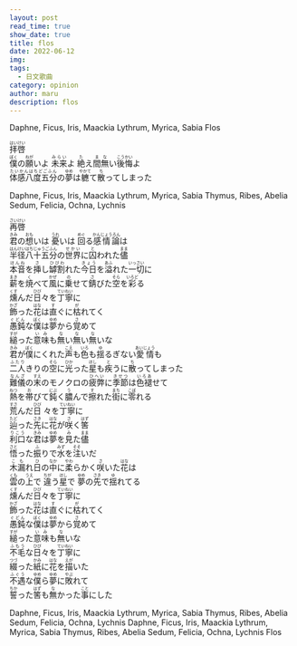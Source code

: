 ```yaml
---
layout: post
read_time: true
show_date: true
title: flos
date: 2022-06-12
img: 
tags:
  - 日文歌曲
category: opinion
author: maru
description: flos
---
```

Daphne, Ficus, Iris, Maackia
Lythrum, Myrica, Sabia
Flos
<div><ruby><rb>拝啓</rb><rt>はいけい</rt></ruby></div>

<div><ruby><rb>僕</rb><rt>ぼく</rt></ruby>の<ruby><rb>願</rb><rt>ねが</rt></ruby>いよ <ruby><rb>未来</rb><rt>みらい</rt></ruby>よ <ruby><rb>絶</rb><rt>た</rt></ruby>え<ruby><rb>間無</rb><rt>まな</rt></ruby>い<ruby><rb>後悔</rb><rt>こうかい</rt></ruby>よ</div>

<div><ruby><rb>体感八度五分</rb><rt>たいかんはちどごふん</rt></ruby>の<ruby><rb>夢</rb><rt>ゆめ</rt></ruby>は<ruby><rb>軈</rb><rt>やかて</rt></ruby>て<ruby><rb>散</rb><rt>ち</rt></ruby>ってしまった</div>

Daphne, Ficus, Iris, Maackia
Lythrum, Myrica, Sabia
Thymus, Ribes, Abelia
Sedum, Felicia, Ochna, Lychnis

<div><ruby><rb>再啓</rb><rt>さいけい</rt></ruby></div>

<div><ruby><rb>君</rb><rt>きみ</rt></ruby>の<ruby><rb>想</rb><rt>おも</rt></ruby>いは <ruby><rb>憂</rb><rt>うれ</rt></ruby>いは <ruby><rb>回</rb><rt>めぐ</rt></ruby>る<ruby><rb>感情論</rb><rt>かんじょうろん</rt></ruby>は</div>

<div><ruby><rb>半径八十五分</rb><rt>はんけいはちじゅうごふん</rt></ruby>の<ruby><rb>世界</rb><rt>せかい</rt></ruby>に<ruby><rb>囚</rb><rt>と</rt></ruby>われた<ruby><rb>儘</rb><rt>まま</rt></ruby></div>

<div><ruby><rb>本音</rb><rt>ほんね</rt></ruby>を<ruby><rb>挿</rb><rt>さ</rt></ruby>し<ruby><rb>罅割</rb><rt>ひびわ</rt></ruby>れた<ruby><rb>今日</rb><rt>きょう</rt></ruby>を<ruby><rb>溢</rb><rt>あふ</rt></ruby>れた<ruby><rb>一切</rb><rt>いっさい</rt></ruby>に</div>

<div><ruby><rb>薪</rb><rt>まき</rt></ruby>を<ruby><rb>焼</rb><rt>く</rt></ruby>べて<ruby><rb>風</rb><rt>かぜ</rt></ruby>に<ruby><rb>乗</rb><rt>の</rt></ruby>せて<ruby><rb>錆</rb><rt>さ</rt></ruby>びた<ruby><rb>空</rb><rt>そら</rt></ruby>を<ruby><rb>彩</rb><rt>いろど</rt></ruby>る</div>

<div><ruby><rb>燻</rb><rt>くす</rt></ruby>んだ<ruby><rb>日</rb><rt>ひび</rt></ruby>々を<ruby><rb>丁寧</rb><rt>ていねい</rt></ruby>に</div>

<div><ruby><rb>飾</rb><rt>かざ</rt></ruby>った<ruby><rb>花</rb><rt>はな</rt></ruby>は<ruby><rb>直</rb><rt>す</rt></ruby>ぐに<ruby><rb>枯</rb><rt>が</rt></ruby>れてく</div>

<div><ruby><rb>愚鈍</rb><rt>ぐどん</rt></ruby>な<ruby><rb>僕</rb><rt>ぼく</rt></ruby>は<ruby><rb>夢</rb><rt>ゆめ</rt></ruby>から<ruby><rb>覚</rb><rt>さ</rt></ruby>めて</div>

<div><ruby><rb>縋</rb><rt>すが</rt></ruby>った<ruby><rb>意味</rb><rt>いみ</rt></ruby>も<ruby><rb>無</rb><rt>な</rt></ruby>い<ruby><rb>無</rb><rt>な</rt></ruby>い<ruby><rb>無</rb><rt>な</rt></ruby>いな</div>

<div><ruby><rb>君</rb><rt>きみ</rt></ruby>が<ruby><rb>僕</rb><rt>ぼく</rt></ruby>にくれた<ruby><rb>声</rb><rt>こえ</rt></ruby>も<ruby><rb>色</rb><rt>いろ</rt></ruby>も<ruby><rb>揺</rb><rt>ゆ</rt></ruby>るぎない<ruby><rb>愛情</rb><rt>あいじょう</rt></ruby>も</div>

<div><ruby><rb>二人</rb><rt>ふたり</rt></ruby>きりの<ruby><rb>空</rb><rt>そら</rt></ruby>に<ruby><rb>光</rb><rt>ひか</rt></ruby>った<ruby><rb>星</rb><rt>ほし</rt></ruby>も<ruby><rb>疾</rb><rt>と</rt></ruby>うに<ruby><rb>散</rb><rt>ち</rt></ruby>ってしまった</div>

<div><ruby><rb>難儀</rb><rt>なんざ</rt></ruby>の<ruby><rb>末</rb><rt>すえ</rt></ruby>のモノクロの<ruby><rb>疲弊</rb><rt>ひへい</rt></ruby>に<ruby><rb>季節</rb><rt>きせつ</rt></ruby>は<ruby><rb>色褪</rb><rt>いろあ</rt></ruby>せて</div>

<div><ruby><rb>熱</rb><rt>ねつ</rt></ruby>を<ruby><rb>帯</rb><rt>お</rt></ruby>びて<ruby><rb>鈍</rb><rt>にぶ</rt></ruby>く<ruby><rb>膿</rb><rt>う</rt></ruby>んで<ruby><rb>擦</rb><rt>す</rt></ruby>れた<ruby><rb>街</rb><rt>まち</rt></ruby>に<ruby><rb>零</rb><rt>こぼ</rt></ruby>れる</div>

<div><ruby><rb>荒</rb><rt>すさ</rt></ruby>んだ<ruby><rb>日</rb><rt>ひび</rt>
</ruby>々を<ruby><rb>丁寧</rb><rt>ていねい</rt></ruby>に</div>

<div><ruby><rb>辿</rb><rt>たど</rt></ruby>った<ruby><rb>先</rb><rt>さき</rt></ruby>に<ruby><rb>花</rb><rt>はな</rt></ruby>が<ruby><rb>咲</rb><rt>さ</rt></ruby>く<ruby><rb>筈</rb><rt>はず</rt></ruby></div>

<div><ruby><rb>利口</rb><rt>りこう</rt></ruby>な<ruby><rb>君</rb><rt>きみ</rt></ruby>は<ruby><rb>夢</rb><rt>ゆめ</rt></ruby>を<ruby><rb>見</rb><rt>み</rt></ruby>た<ruby><rb>儘</rb><rt>まま</rt></ruby></div>

<div><ruby><rb>悟</rb><rt>さと</rt></ruby>った<ruby><rb>振</rb><rt>ふ</rt></ruby>りで<ruby><rb>水</rb><rt>みず</rt></ruby>を<ruby><rb>注</rb><rt>そそ</rt></ruby>いだ</div>

<div><ruby><rb>木漏</rb><rt>こも</rt></ruby>れ<ruby><rb>日</rb><rt>ひ</rt></ruby>の<ruby><rb>中</rb><rt>なか</rt></ruby>に<ruby><rb>柔</rb><rt>やわ</rt></ruby>らかく<ruby><rb>咲</rb><rt>さ</rt></ruby>いた<ruby><rb>花</rb><rt>はな</rt></ruby>は</div>

<div><ruby><rb>雲</rb><rt>くも</rt></ruby>の<ruby><rb>上</rb><rt>うえ</rt></ruby>で <ruby><rb>違</rb><rt>ちが</rt></ruby>う<ruby><rb>星</rb><rt>ほし</rt></ruby>で <ruby><rb>夢</rb><rt>ゆめ</rt></ruby>の<ruby><rb>先</rb><rt>さき</rt></ruby>で<ruby><rb>揺</rb><rt>ゆ</rt></ruby>れてる</div>

<div><ruby><rb>燻</rb><rt>くす</rt></ruby>んだ<ruby><rb>日</rb><rt>ひび</rt></ruby>々を<ruby><rb>丁寧</rb><rt>ていねい</rt></ruby>に</div>

<div><ruby><rb>飾</rb><rt>かざ</rt></ruby>った<ruby><rb>花</rb><rt>はな</rt></ruby>は<ruby><rb>直</rb><rt>す</rt></ruby>ぐに<ruby><rb>枯</rb><rt>が</rt></ruby>れてく</div>

<div><ruby><rb>愚鈍</rb><rt>ぐどん</rt></ruby>な<ruby><rb>僕</rb><rt>ぼく</rt></ruby>は<ruby><rb>夢</rb><rt>ゆめ</rt></ruby>から<ruby><rb>覚</rb><rt>さ</rt></ruby>めて</div>

<div><ruby><rb>縋</rb><rt>すが</rt></ruby>った<ruby><rb>意味</rb><rt>いみ</rt></ruby>も<ruby><rb>無</rb><rt>な</rt></ruby>いな</div>

<div><ruby><rb>不毛</rb><rt>ふもう</rt></ruby>な<ruby><rb>日</rb><rt>ひび</rt></ruby>々を<ruby><rb>丁寧</rb><rt>ていねい</rt></ruby>に</div>

<div><ruby><rb>綴</rb><rt>つづ</rt></ruby>った<ruby><rb>紙</rb><rt>かみ</rt></ruby>に<ruby><rb>花</rb><rt>はな</rt></ruby>を<ruby><rb>描</rb><rt>えが</rt></ruby>いた</div>

<div><ruby><rb>不遇</rb><rt>ふぐう</rt></ruby>な<ruby><rb>僕</rb><rt>ゆめ</rt></ruby>ら<ruby><rb>夢</rb><rt>ゆめ</rt></ruby>に<ruby><rb>敗</rb><rt>やぶ</rt></ruby>れて</div>

<div><ruby><rb>誓</rb><rt>ちか</rt></ruby>った<ruby><rb>筈</rb><rt>はず</rt></ruby>も<ruby><rb>無</rb><rt>な</rt></ruby>かった<ruby><rb>事</rb><rt>こと</rt></ruby>にした</div>

Daphne, Ficus, Iris, Maackia
Lythrum, Myrica, Sabia
Thymus, Ribes, Abelia
Sedum, Felicia, Ochna, Lychnis
Daphne, Ficus, Iris, Maackia
Lythrum, Myrica, Sabia
Thymus, Ribes, Abelia
Sedum, Felicia, Ochna, Lychnis
Flos
